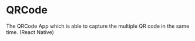 # QRCode
The QRCode App which is able to capture the multiple QR code in the same time. (React Native)
